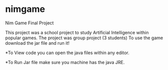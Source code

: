 nimgame
=======

Nim Game Final Project

This project was a school project to study Artificial Intelligence within popular games.
The project was group project (3 students)
To use the game download the jar file and run it!

*To View code you can open the java files within any editor.

*To Run Jar file make sure you machine has the java JRE.
